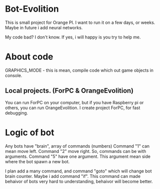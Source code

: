# Bot-Evolition

This is small project for Orange PI. I want to run it on a few days, or weeks. Maybe in future i add neural networks.

My code bad? I don't know. If yes, i will happy is you try to help me.

# About code
GRAPHICS_MODE - this is mean, compile code which out game objects in console.

## Local projects. (ForPC & OrangeEvolition)
You can run ForPC on your computer, but if you have Raspberry pi or others, you can run OrangeEvolition.
I create project ForPC, for fast debugging.


# Logic of bot
Any bots have "brain", array of commands (numbers)
Command "1" can mean move left. Command "2" move right.
So, commands can be with arguments. Command "5" have one argument. This argument mean side where the bot spawn a new bot.

I plan add a many command, and command "goto" which will change bot brain counter. Maybe i add command "if". This command can made behaivor of bots very hard to understanding, behaivor will become better.
